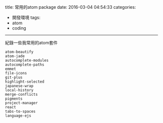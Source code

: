 title: 常用的atom package
date: 2016-03-04 04:54:33
categories:
  - 開發環境
tags:
  - atom
  - coding
---

紀錄一些我常用的atom套件

```
atom-beautify
atom-jade
autocomplete-modules
autocomplete-paths
emmet
file-icons
git-plus
highlight-selected
japanese-wrap
local-history
merge-conflicts
pigments
project-manager
react
tabs-to-spaces
language-ejs
```
